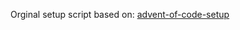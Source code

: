 Orginal setup script based on: [advent-of-code-setup](https://github.com/tomfran/advent-of-code-setup)
